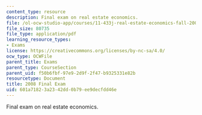 ```yaml
---
content_type: resource
description: Final exam on real estate economics.
file: /ol-ocw-studio-app/courses/11-433j-real-estate-economics-fall-2008/601a71823a2342dd0b79ee9decfdd46e_exam2_2008.pdf
file_size: 80735
file_type: application/pdf
learning_resource_types:
- Exams
license: https://creativecommons.org/licenses/by-nc-sa/4.0/
ocw_type: OCWFile
parent_title: Exams
parent_type: CourseSection
parent_uid: f50b6fbf-97e9-2d9f-2f47-b9325331e82b
resourcetype: Document
title: 2008 Final Exam
uid: 601a7182-3a23-42dd-0b79-ee9decfdd46e
---
```

Final exam on real estate economics.